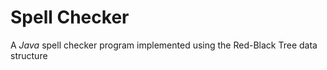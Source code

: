 # Spell Checker

A *Java* spell checker program implemented using the Red-Black Tree data structure
